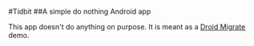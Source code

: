 #Tidbit
##A simple do nothing Android app

This app doesn't do anything on purpose. It is meant as a [Droid Migrate](https://github.com/aglover/droid-migrate) demo. 